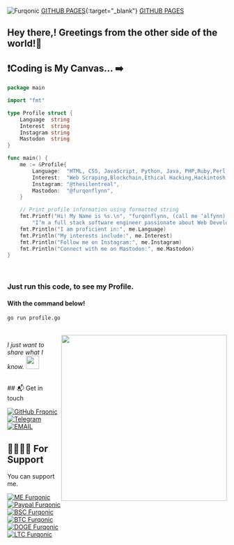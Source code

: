 ![Furqonic](https://res.cloudinary.com/dlked0a5j/image/upload/v1716549244/photo_2024-05-24_18.13.35_g9fwb2.jpg)
[GITHUB PAGES](https://caturmahdialfurqon.github.io/){:target="_blank"}
<a href="https://caturmahdialfurqon.github.io/" target="_blank">GITHUB PAGES</a>


## Hey there,! Greetings from the other side of the world!👋

## ❗️Coding is My Canvas... ➡️

```go
package main

import "fmt"

type Profile struct {
	Language  string
	Interest  string
	Instagram string
	Mastodon  string
}

func main() {
	me := &Profile{
		Language:  "HTML, CSS, JavaScript, Python, Java, PHP,Ruby,Perl,GO,SQL,Bash.",
		Interest:  "Web Scraping,Blockchain,Ethical Hacking,Hackintosh,and Tips&Trick.",
		Instagram: "@thesilentreal",
		Mastodon:  "@furqonflynn",
	}

	// Print profile information using formatted string
	fmt.Printf("Hi! My Name is %s.\n", "furqonflynn, (call me ‘alfynn) 👋! I just want to share what I know.\n"+
		"I’m a full stack software engineer passionate about Web Development")
	fmt.Println("I am proficient in:", me.Language)
	fmt.Println("My interests include:", me.Interest)
	fmt.Println("Follow me on Instagram:", me.Instagram)
	fmt.Println("Connect with me on Mastodon:", me.Mastodon)
}
```

<br>

### Just run this code, to see my Profile.
#### With the command below!

```bash
go run profile.go
```
<br>
<img align='right' src="https://github-readme-stats.vercel.app/api?username=caturmahdialfurqon&show_icons=true&theme=radical" width="380">
<p><em>I just want to share what I know. <img src="https://media.giphy.com/media/WUlplcMpOCEmTGBtBW/giphy.gif" width="30"><br>
</em></p>
<br>
## 📬 Get in touch

[![GitHub Frqonic](https://img.shields.io/github/followers/caturmahdialfurqon?label=follow%20github&style=flat-square)](https://github.com/caturmahdialfurqon)
[![Telegram](https://img.shields.io/badge/Telegram-DMme-orange)](https://t.me/edwinbagas7)
[![EMAIL](https://img.shields.io/badge/Email-caturmahdialfurqon-blue)](mailto:caturmahdi.alfurqon@icloud.com)
<br>

##  🤜🏻🤛🏻 For Support

You can support me.

[![ME Furqonic](https://img.shields.io/badge/SUPPORT-ME-succsess.svg?style=flat)](Support)
<br>
[![Paypal Furqonic](https://img.shields.io/badge/$-Paypal-informasional.svg?style=flat)](https://paypal.me/caturmahdialfurqon)
<br>
[![BSC Furqonic](https://img.shields.io/badge/ETH-0x07Fe74030B01B1F9A9c2699929d7CAFDa66Ebf06-informational.svg?style=flat)](https://etherscan.io/address/0x07Fe74030B01B1F9A9c2699929d7CAFDa66Ebf06)
<br>
[![BTC Furqonic](https://img.shields.io/badge/BTC-bc1qf8d3fcl4zf08qy3ecz8jyw3cf8y8urd0s2g32s-informational.svg?style=flat)](https://pastebin.com/raw/Z57X2iwX)
<br>
[![DOGE Furqonic](https://img.shields.io/badge/SOL-73hvmQLGmfxXiJqvqiG2MwZReC9H3tFusZJGfffrBHpy-informational.svg?style=flat)](https://pastebin.com/raw/Z57X2iwX)
<br>
[![LTC Furqonic](https://img.shields.io/badge/MATIC-0x07Fe74030B01B1F9A9c2699929d7CAFDa66Ebf06-informational.svg?style=flat)](https://pastebin.com/raw/Z57X2iwX)

